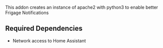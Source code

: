 This addon creates an instance of apache2 with python3 to enable better Frigage Notifications

## Required Dependencies
- Network access to Home Assistant
